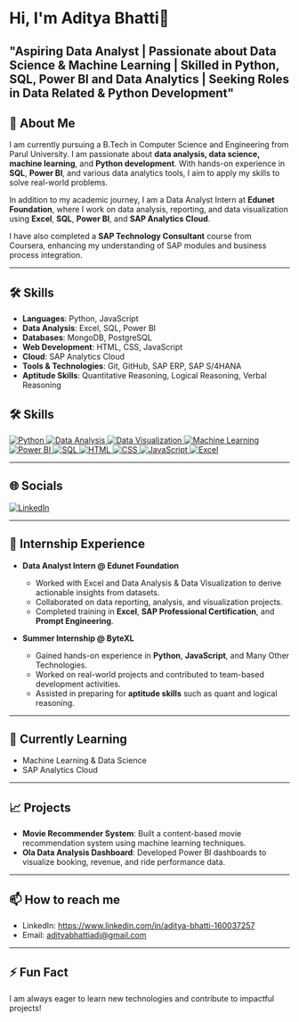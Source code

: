 # Hi, I'm Aditya Bhatti👋

## "Aspiring Data Analyst | Passionate about Data Science & Machine Learning | Skilled in Python, SQL, Power BI and Data Analytics | Seeking Roles in Data Related & Python Development"
## 🚀 About Me
I am currently pursuing a B.Tech in Computer Science and Engineering from Parul University. I am passionate about **data analysis, data science, machine learning**, and **Python development**. With hands-on experience in **SQL**, **Power BI**, and various data analytics tools, I aim to apply my skills to solve real-world problems. 

In addition to my academic journey, I am a Data Analyst Intern at **Edunet Foundation**, where I work on data analysis, reporting, and data visualization using **Excel**, **SQL**, **Power BI**, and **SAP Analytics Cloud**.

I have also completed a **SAP Technology Consultant** course from Coursera, enhancing my understanding of SAP modules and business process integration.

---

## 🛠 Skills
- **Languages**: Python, JavaScript
- **Data Analysis**: Excel, SQL, Power BI
- **Databases**: MongoDB, PostgreSQL
- **Web Development**: HTML, CSS, JavaScript
- **Cloud**: SAP Analytics Cloud
- **Tools & Technologies**: Git, GitHub, SAP ERP, SAP S/4HANA
- **Aptitude Skills**: Quantitative Reasoning, Logical Reasoning, Verbal Reasoning

## 🛠 Skills

<p align="left">
  <a href="https://www.python.org/" target="_blank">
    <img src="https://img.shields.io/badge/Python-3776AB?style=for-the-badge&logo=python&logoColor=white" alt="Python" />
  </a>
  <a href="https://www.tableau.com/learn/articles/data-visualization" target="_blank">
    <img src="https://img.shields.io/badge/Data%20Analysis-3178C6?style=for-the-badge&logo=data%20visualization&logoColor=white" alt="Data Analysis" />
  </a>
  <a href="https://www.tableau.com/learn/articles/data-visualization" target="_blank">
    <img src="https://img.shields.io/badge/Data%20Visualization-F39C12?style=for-the-badge&logo=tableau&logoColor=white" alt="Data Visualization" />
  </a>
  <a href="https://scikit-learn.org/stable/" target="_blank">
    <img src="https://img.shields.io/badge/Machine%20Learning-FF6F00?style=for-the-badge&logo=scikit-learn&logoColor=white" alt="Machine Learning" />
  </a>
  <a href="https://powerbi.microsoft.com/en-us/" target="_blank">
    <img src="https://img.shields.io/badge/Power%20BI-F2C811?style=for-the-badge&logo=powerbi&logoColor=black" alt="Power BI" />
  </a>
  <a href="https://www.mysql.com/" target="_blank">
    <img src="https://img.shields.io/badge/SQL-4479A1?style=for-the-badge&logo=mysql&logoColor=white" alt="SQL" />
  </a>
  <a href="https://html.spec.whatwg.org/multipage/" target="_blank">
    <img src="https://img.shields.io/badge/HTML-E34F26?style=for-the-badge&logo=html5&logoColor=white" alt="HTML" />
  </a>
  <a href="https://developer.mozilla.org/en-US/docs/Web/CSS" target="_blank">
    <img src="https://img.shields.io/badge/CSS-1572B6?style=for-the-badge&logo=css3&logoColor=white" alt="CSS" />
  </a>
  <a href="https://developer.mozilla.org/en-US/docs/Web/JavaScript" target="_blank">
    <img src="https://img.shields.io/badge/JavaScript-F7DF1E?style=for-the-badge&logo=javascript&logoColor=black" alt="JavaScript" />
  </a>
  <a href="https://www.microsoft.com/en-us/microsoft-365/excel" target="_blank">
    <img src="https://img.shields.io/badge/Excel-217346?style=for-the-badge&logo=microsoft-excel&logoColor=white" alt="Excel" />
  </a>
</p>

---

## 🌐 Socials

<p align="left">
  <a href="https://www.linkedin.com/in/yourprofile" target="_blank">
    <img src="https://img.shields.io/badge/LinkedIn-0A66C2?style=for-the-badge&logo=linkedin&logoColor=white" alt="LinkedIn" />
  </a>
</p>

---

## 💼 Internship Experience
- **Data Analyst Intern @ Edunet Foundation**
  - Worked with Excel and Data Analysis & Data Visualization to derive actionable insights from datasets.
  - Collaborated on data reporting, analysis, and visualization projects.
  - Completed training in **Excel**, **SAP Professional Certification**, and **Prompt Engineering**.

- **Summer Internship @ ByteXL**
  - Gained hands-on experience in **Python**, **JavaScript**, and Many Other Technologies.
  - Worked on real-world projects and contributed to team-based development activities.
  - Assisted in preparing for **aptitude skills** such as quant and logical reasoning.

---

## 🌱 Currently Learning
- Machine Learning & Data Science
- SAP Analytics Cloud

---

## 📈 Projects
- **Movie Recommender System**: Built a content-based movie recommendation system using machine learning techniques.
- **Ola Data Analysis Dashboard**: Developed Power BI dashboards to visualize booking, revenue, and ride performance data.

---

## 📫 How to reach me
- LinkedIn: https://www.linkedin.com/in/aditya-bhatti-160037257
- Email: adityabhattiadi@gmail.com

---

## ⚡ Fun Fact
I am always eager to learn new technologies and contribute to impactful projects!
